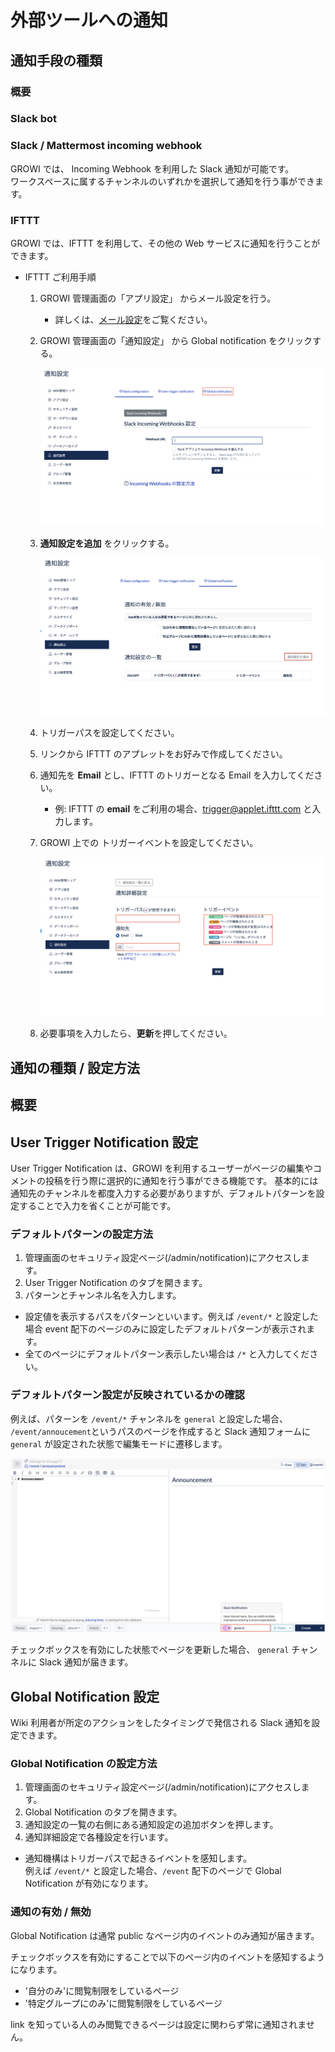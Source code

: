 # 外部ツールへの通知

<!-- TODO: GW-5372 「Slack/Mattermost への通知」の内容を適切なタイトルの下に移動させる -->

## 通知手段の種類

### 概要

### Slack bot

### Slack / Mattermost incoming webhook

GROWI では、 Incoming Webhook を利用した Slack 通知が可能です。  
ワークスペースに属するチャンネルのいずれかを選択して通知を行う事ができます。

### IFTTT

GROWI では、IFTTT を利用して、その他の Web サービスに通知を行うことができます。

- IFTTT ご利用手順

  1. GROWI 管理画面の「アプリ設定」 からメール設定を行う。
     - 詳しくは、[メール設定](/ja/admin-guide/management-cookbook/app-settings.html#メールの設定)をご覧ください。
  1. GROWI 管理画面の「通知設定」 から Global notification をクリックする。

     ![ifttt-global-notification-introduction](./images/ifttt-global-notification-introduction.png)

  1. **通知設定を追加** をクリックする。

     ![ifttt-global-notification-addition](./images/ifttt-global-notification-addition.png)

  1. トリガーパスを設定してください。
  1. リンクから IFTTT のアプレットをお好みで作成してください。
  1. 通知先を **Email** とし、IFTTT のトリガーとなる Email を入力してください。
     - 例: IFTTT の **email** をご利用の場合、trigger@applet.ifttt.com と入力します。
  1. GROWI 上での トリガーイベントを設定してください。

     ![ifttt-global-notification-detail-settings](./images/ifttt-global-notification-detail-settings.png)

  1. 必要事項を入力したら、**更新**を押してください。

## 通知の種類 / 設定方法

## 概要

## User Trigger Notification 設定

User Trigger Notification は、GROWI を利用するユーザーがページの編集やコメントの投稿を行う際に選択的に通知を行う事ができる機能です。
基本的には通知先のチャンネルを都度入力する必要がありますが、デフォルトパターンを設定することで入力を省くことが可能です。

### デフォルトパターンの設定方法

1. 管理画面のセキュリティ設定ページ(/admin/notification)にアクセスします。
2. User Trigger Notification のタブを開きます。
3. パターンとチャンネル名を入力します。

- 設定値を表示するパスをパターンといいます。例えば `/event/*` と設定した場合 event 配下のページのみに設定したデフォルトパターンが表示されます。
- 全てのページにデフォルトパターン表示したい場合は `/*` と入力してください。

### デフォルトパターン設定が反映されているかの確認

例えば、パターンを `/event/*` チャンネルを `general` と設定した場合、  
`/event/annoucement`というパスのページを作成すると Slack 通知フォームに `general` が設定された状態で編集モードに遷移します。

![slack2](../../../public/assets/images/slack2.png)

チェックボックスを有効にした状態でページを更新した場合、 `general` チャンネルに Slack 通知が届きます。

## Global Notification 設定

Wiki 利用者が所定のアクションをしたタイミングで発信される Slack 通知を設定できます。

### Global Notification の設定方法

1. 管理画面のセキュリティ設定ページ(/admin/notification)にアクセスします。
2. Global Notification のタブを開きます。
3. 通知設定の一覧の右側にある通知設定の追加ボタンを押します。
4. 通知詳細設定で各種設定を行います。

- 通知機構はトリガーパスで起きるイベントを感知します。  
  例えば `/event/*` と設定した場合、`/event` 配下のページで Global Notification が有効になります。

### 通知の有効 / 無効

Global Notification は通常 public なページ内のイベントのみ通知が届きます。

チェックボックスを有効にすることで以下のページ内のイベントを感知するようになります。

- '自分のみ'に閲覧制限をしているページ
- '特定グループにのみ'に閲覧制限をしているページ

link を知っている人のみ閲覧できるページは設定に関わらず常に通知されません。

